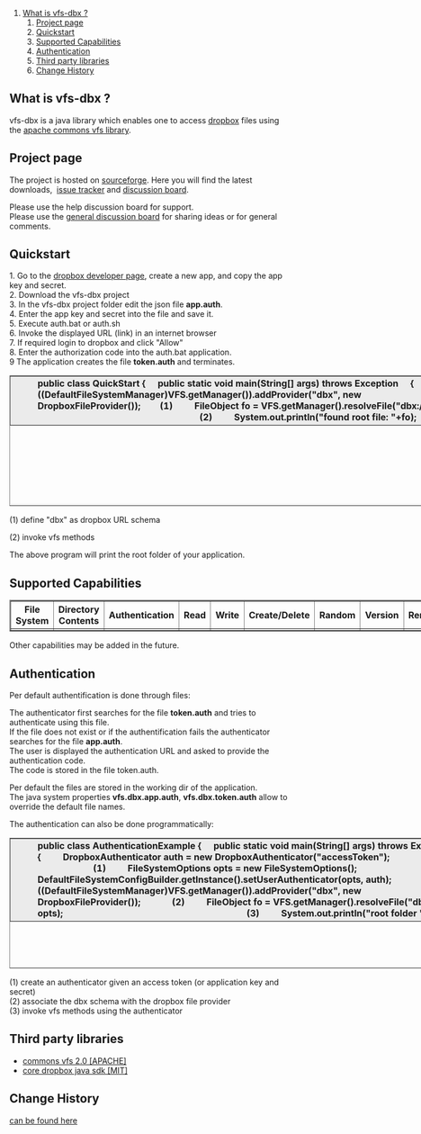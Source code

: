 1.  [What is vfs-dbx ?](#mozTocId231248)
    1.  [Project page](#mozTocId361243)
    2.  [Quickstart](#mozTocId230065)
    3.  [Supported Capabilities](#mozTocId885777)
    4.  [Authentication](#mozTocId274201)
    5.  [Third party libraries](#mozTocId860275)
    6.  [Change History](#mozTocId12638)

## <a class="mozTocH2" name="mozTocId231248"></a>What is vfs-dbx ?

vfs-dbx is a java library which enables one to access [dropbox](http://www.dropbox.com) files using the [apache commons vfs library](http://commons.apache.org/proper/commons-vfs).  

## <a class="mozTocH2" name="mozTocId361243"></a>Project page

The project is hosted on [sourceforge](http://sourceforge.net/projects/vfs-dbx/). Here you will find the latest downloads,  [issue tracker](http://sourceforge.net/p/vfs-dbx/tickets/) and [discussion board](http://sourceforge.net/p/vfs-dbx/discussion/).  

Please use the help discussion board for support.  
Please use the [general discussion board](http://sourceforge.net/p/vfs-dbx/discussion/general/) for sharing ideas or for general comments.  

## <a class="mozTocH2" name="mozTocId230065"></a>Quickstart

1\. Go to the [dropbox developer page](https://www.dropbox.com/developers/apps), create a new app, and copy the app key and secret.  
2\. Download the vfs-dbx project  
3\. In the vfs-dbx project folder edit the json file <span style="font-weight: bold;">app.auth</span>.  
4\. Enter the app key and secret into the file and save it.  
5\. Execute auth.bat or auth.sh  
6\. Invoke the displayed URL (link) in an internet browser  
7\. If required login to dropbox and click "Allow"  
8\. Enter the authorization code into the auth.bat application.  
9 The application creates the file <span style="font-weight: bold;">token.auth</span> and terminates.  

<table style="text-align: left; width: 823px; height: 232px;" border="1" cellpadding="2" cellspacing="2">

<tbody>

<tr>

<td style="background-color: rgb(235, 235, 235);"><span style="font-style: italic;">  
</span>

<div style="margin-left: 40px;"><span style="font-weight: bold;">public class QuickStart</span>  
<span style="font-weight: bold;">{</span>  
<span style="font-weight: bold;">    public static void main(String[] args) throws Exception</span>  
<span style="font-weight: bold;">    {</span>  
<span style="font-weight: bold;">        ((DefaultFileSystemManager)VFS.getManager()).addProvider("dbx", new DropboxFileProvider());        (1)  
        FileObject fo = VFS.getManager().resolveFile("dbx:/");                                                                                (2)  
        System.out.println("found root file: "+fo);  
     }  
</span><span style="font-weight: bold;">}</span>  
<span style="font-style: italic;"></span></div>

</td>

</tr>

</tbody>

</table>

(1) define "dbx" as dropbox URL schema  

(2) invoke vfs methods  

The above program will print the root folder of your application.  

## <a class="mozTocH2" name="mozTocId885777"></a>Supported Capabilities

<table style="width: 755px; height: 56px;" class="bodyTable table table-striped table-bordered" border="2" cellpadding="2" cellspacing="2">

<tbody>

<tr class="a">

<th>File System</th>

<th>Directory Contents</th>

<th>Authentication</th>

<th>Read</th>

<th>Write</th>

<th>Create/Delete</th>

<th>Random</th>

<th>Version</th>

<th>Rename</th>

<td align="undefined" valign="undefined"><span style="font-weight: bold;">Append</span></td>

</tr>

<tr class="b">

<td>dbx</td>

<td>Yes</td>

<td>Yes</td>

<td>Yes</td>

<td>Yes</td>

<td>Yes</td>

<td>No</td>

<td>No</td>

<td>Yes</td>

<td align="undefined" valign="undefined">  No </td>

</tr>

</tbody>

</table>

Other capabilities may be added in the future.  

## <a class="mozTocH2" name="mozTocId274201"></a>Authentication

Per default authentification is done through files:  

The authenticator first searches for the file <span style="font-weight: bold;">token.auth</span> and tries to authenticate using this file.  
If the file does not exist or if the authentification fails the authenticator searches for the file <span style="font-weight: bold;">app.auth</span>.  
The user is displayed the authentication URL and asked to provide the authentication code.  
The code is stored in the file token.auth.  

Per default the files are stored in the working dir of the application.  
The java system properties <span style="font-weight: bold;">vfs.dbx.app.auth</span>, <span style="font-weight: bold;">vfs.dbx.token.auth</span> allow to override the default file names.  

The authentication can also be done programmatically:  

<table style="text-align: left; width: 823px; height: 232px;" border="1" cellpadding="2" cellspacing="2">

<tbody>

<tr>

<td style="background-color: rgb(235, 235, 235);"><span style="font-style: italic;">  
</span>

<div style="margin-left: 40px;"><span style="font-weight: bold;">public class AuthenticationExample  
{  
    public static void main(String[] args) throws Exception  
    {  
        DropboxAuthenticator auth = new DropboxAuthenticator("accessToken");                                                      (1)  
        FileSystemOptions opts = new FileSystemOptions();  
        DefaultFileSystemConfigBuilder.getInstance().setUserAuthenticator(opts, auth);          
        ((DefaultFileSystemManager)VFS.getManager()).addProvider("dbx", new DropboxFileProvider());             (2)  
        FileObject fo = VFS.getManager().resolveFile("dbx:/", opts);                                                                            (3)  
        System.out.println("root folder "+fo);  
    }  
}  
</span>  
<span style="font-style: italic;"></span></div>

</td>

</tr>

</tbody>

</table>

(1) create an authenticator given an access token (or application key and secret)  
(2) associate the dbx schema with the dropbox file provider  
(3) invoke vfs methods using the authenticator  

## <a class="mozTocH2" name="mozTocId860275"></a>Third party libraries

*   [commons vfs 2.0 [APACHE]](http://commons.apache.org/proper/commons-vfs/)
*   [core dropbox java sdk [MIT]](https://github.com/dropbox/dropbox-sdk-java)

## <a class="mozTocH2" name="mozTocId12638"></a>Change History

[can be found here](changes.html)
